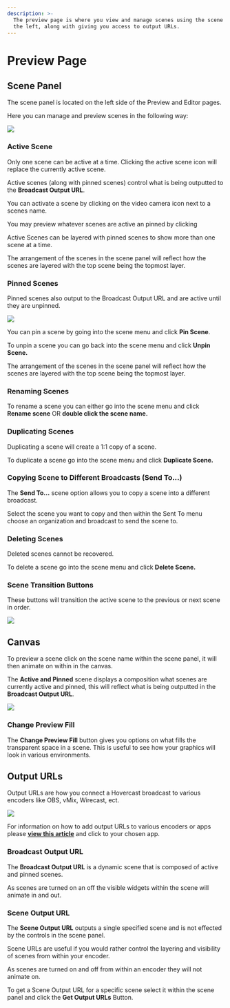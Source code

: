 ```yaml
---
description: >-
  The preview page is where you view and manage scenes using the scene panel on
  the left, along with giving you access to output URLs.
---
```


# Preview Page

## **Scene Panel**&#x20;

The scene panel is located on the left side of the Preview and Editor pages.

Here you can manage and preview scenes in the following way:&#x20;

![](https://ucarecdn.com/b855fbe3-fbcd-49ff-bcd7-72bf317324b0/)

### Active Scene <a href="#activescene" id="activescene"></a>

Only one scene can be active at a time. Clicking the active scene icon will replace the currently active scene.&#x20;

Active scenes (along with pinned scenes) control what is being outputted to the **Broadcast Output URL**.

You can activate a scene by clicking on the video camera icon next to a scenes name.&#x20;

You may preview whatever scenes are active an pinned by clicking&#x20;

Active Scenes can be layered with pinned scenes to show more than one scene at a time.&#x20;

The arrangement of the scenes in the scene panel will reflect how the scenes are layered with the top scene being the topmost layer.&#x20;

### Pinned Scenes <a href="#pinnedscenes" id="pinnedscenes"></a>

Pinned scenes also output to the Broadcast Output URL and are active until they are unpinned.&#x20;

![](https://ucarecdn.com/2e1b64d5-fa75-4f53-b81e-50affc758871/)

You can pin a scene by going into the scene menu and click **Pin Scene**.&#x20;

To unpin a scene you can go back into the scene menu and click **Unpin Scene.**&#x20;

The arrangement of the scenes in the scene panel will reflect how the scenes are layered with the top scene being the topmost layer.&#x20;

### Renaming Scenes <a href="#renamingscenes" id="renamingscenes"></a>

To rename a scene you can either go into the scene menu and click **Rename scene** OR **double click the scene name.**&#x20;

### Duplicating Scenes <a href="#duplicatingscenes" id="duplicatingscenes"></a>

Duplicating a scene will create a 1:1 copy of a scene.&#x20;

To duplicate a scene go into the scene menu and click **Duplicate Scene.**&#x20;

### Copying Scene to Different Broadcasts (Send To...) <a href="#sendto" id="sendto"></a>

The **Send To...** scene option allows you to copy a scene into a different broadcast.&#x20;

Select the scene you want to copy and then within the Sent To menu choose an organization and broadcast to send the scene to.&#x20;

### Deleting Scenes <a href="#deletingscenes" id="deletingscenes"></a>

Deleted scenes cannot be recovered.

To delete a scene go into the scene menu and click **Delete Scene.**

### Scene Transition Buttons <a href="#scenetransition" id="scenetransition"></a>

These buttons will transition the active scene to the previous or next scene in order.

![](https://ucarecdn.com/abbfce99-9ce8-4638-b927-3c705f208d90/)

## **Canvas**

To preview a scene click on the scene name within the scene panel, it will then animate on within in the canvas.&#x20;

The **Active and Pinned** scene displays a composition what scenes are currently active and pinned, this will reflect what is being outputted in the **Broadcast Output URL**.&#x20;

![](https://ucarecdn.com/76a158b6-69b0-4718-b6d8-96720dd24eb4/)

### Change Preview Fill <a href="#previewfill" id="previewfill"></a>

The **Change Preview Fill** button gives you options on what fills the transparent space in a scene. This is useful to see how your graphics will look in various environments.&#x20;

## **Output URLs**

Output URLs are how you connect a Hovercast broadcast to various encoders like OBS, vMix, Wirecast, ect.&#x20;

![](https://ucarecdn.com/e02a102e-bb81-4acc-8850-2ff16558800e/)

For information on how to add output URLs to various encoders or apps please [**view this article**](https://hovercast.crunch.help/hovercat-pro/adding-hovercast-into-productions) and click to your chosen app.&#x20;

### Broadcast Output URL <a href="#broadcastoutputurl" id="broadcastoutputurl"></a>

The **Broadcast Output URL** is a dynamic scene that is composed of active and pinned scenes.&#x20;

As scenes are turned on an off the visible widgets within the scene will animate in and out. &#x20;

### Scene Output URL <a href="#sceneoutputurl" id="sceneoutputurl"></a>

The **Scene Output URL** outputs a single specified scene and is not effected by the controls in the scene panel.&#x20;

Scene URLs are useful if you would rather control the layering and visibility of scenes from within your encoder.

As scenes are turned on and off from within an encoder they will not animate on. &#x20;

To get a Scene Output URL for a specific scene select it within the scene panel and click the **Get Output URLs** Button.&#x20;
